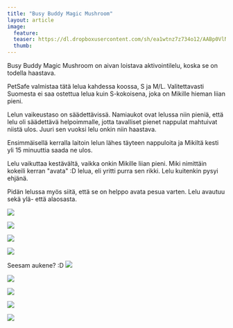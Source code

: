 ```yaml
---
title: "Busy Buddy Magic Mushroom"
layout: article
image:
  feature:
  teaser: https://dl.dropboxusercontent.com/sh/ea1wtnz7z734o12/AABp0VlNwlbuEi4pXuDFFOwta/aktivointilelut/muut/DS17437_-245px.jpg
  thumb:
---
```


Busy Buddy Magic Mushroom on aivan loistava aktivointilelu, koska se on todella haastava.

PetSafe valmistaa tätä lelua kahdessa koossa, S ja M/L. Valitettavasti Suomesta ei saa ostettua lelua kuin S-kokoisena, joka on Mikille hieman liian pieni.

Lelun vaikeustaso on säädettävissä. Namiaukot ovat lelussa niin pieniä, että lelu oli säädettävä helpoimmalle, jotta tavalliset pienet nappulat mahtuivat niistä ulos. Juuri sen vuoksi lelu onkin niin haastava.

Ensimmäisellä kerralla laitoin lelun lähes täyteen nappuloita ja Mikiltä kesti yli 15 minuuttia saada ne ulos.

Lelu vaikuttaa kestävältä, vaikka onkin Mikille liian pieni. Miki nimittäin kokeili kerran "avata" :D lelua, eli yritti purra sen rikki. Lelu kuitenkin pysyi ehjänä.

Pidän lelussa myös siitä, että se on helppo avata pesua varten. Lelu avautuu sekä ylä- että alaosasta.

[![](https://dl.dropboxusercontent.com/sh/ea1wtnz7z734o12/AABmejLasOkfbhYUY2tHlFdLa/aktivointilelut/muut/DS16936-800px.jpg)](https://dl.dropboxusercontent.com/sh/ea1wtnz7z734o12/AAANZfL2eQxgQhnWVIWm5Mnba/aktivointilelut/muut/DS16936.jpg)

[![](https://dl.dropboxusercontent.com/sh/ea1wtnz7z734o12/AACVCFg7sIBzFVeqFJrwxe8xa/aktivointilelut/muut/DS17017-800px.jpg)](https://dl.dropboxusercontent.com/sh/ea1wtnz7z734o12/AADc5-n8-Ra0ydnSDre2as9Ma/aktivointilelut/muut/DS17017.jpg)

[![](https://dl.dropboxusercontent.com/sh/ea1wtnz7z734o12/AACwotU9dSQOl5Bm6UaVfrN4a/aktivointilelut/muut/DS16993-800px.jpg)](https://dl.dropboxusercontent.com/sh/ea1wtnz7z734o12/AABfFfNiDtEVcd-XfAHZJ5bja/aktivointilelut/muut/DS16993.jpg)

[![](https://dl.dropboxusercontent.com/sh/ea1wtnz7z734o12/AACrU6PCIALKQrNeXl6jkBnea/aktivointilelut/muut/DS17227-800px.jpg)](https://dl.dropboxusercontent.com/sh/ea1wtnz7z734o12/AAB50VJXHI3eEb7V4rdTjaija/aktivointilelut/muut/DS17227.jpg)

Seesam aukene? :D
[![](https://dl.dropboxusercontent.com/sh/ea1wtnz7z734o12/AABjgYNFcrJoxmnJwbK-lo2pa/aktivointilelut/muut/DS17266-800px.jpg)](https://dl.dropboxusercontent.com/sh/ea1wtnz7z734o12/AABAstzidah4auW4V1TH9H-Ea/aktivointilelut/muut/DS17266.jpg)

[![](https://dl.dropboxusercontent.com/sh/ea1wtnz7z734o12/AACh2CpRTuPT0Id_tL5b8cfia/aktivointilelut/muut/DS17276-800px.jpg)](https://dl.dropboxusercontent.com/sh/ea1wtnz7z734o12/AADATZcVxz1hMTGaNbBh8cZja/aktivointilelut/muut/DS17276.jpg)

[![](https://dl.dropboxusercontent.com/sh/ea1wtnz7z734o12/AACbVwhNBKx0eYNH78t48Tgta/aktivointilelut/muut/DS17299-800px.jpg)](https://dl.dropboxusercontent.com/sh/ea1wtnz7z734o12/AADak7MJwMJk7MnNafG0UMOga/aktivointilelut/muut/DS17299.jpg)

[![](https://dl.dropboxusercontent.com/sh/ea1wtnz7z734o12/AAA7eqthLyVD6ZMsc52WjfpRa/aktivointilelut/muut/DS17329-800px.jpg)](https://dl.dropboxusercontent.com/sh/ea1wtnz7z734o12/AAA6MGiVMIymbFvH28nO8ZeJa/aktivointilelut/muut/DS17329.jpg)

[![](https://dl.dropboxusercontent.com/sh/ea1wtnz7z734o12/AABQNgD-YQJ6dwQbr-8X--wFa/aktivointilelut/muut/DS17437-800px.jpg)](https://dl.dropboxusercontent.com/sh/ea1wtnz7z734o12/AAALBMV7UYs16uLP3CVGpK9Ya/aktivointilelut/muut/DS17437.jpg)
